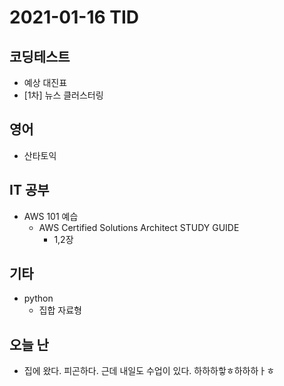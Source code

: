 # 2021-01-16 TID

## 코딩테스트

- 예상 대진표
- [1차] 뉴스 클러스터링

## 영어

- 산타토익

## IT 공부

- AWS 101 예습
  - AWS Certified Solutions Architect STUDY GUIDE
    - 1,2장

## 기타

- python
  - 집합 자료형

## 오늘 난

- 집에 왔다. 피곤하다. 근데 내일도 수업이 있다. 하하하핳ㅎ하하하ㅏㅎ
